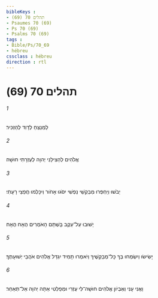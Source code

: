 ```yaml
---
bibleKeys : 
- תהלים 70 (69)
- Psaumes 70 (69)
- Ps 70 (69)
- Psalms 70 (69)
tags : 
- Bible/Ps/70_69
- hébreu
cssclass : hébreu
direction : rtl
---
```


# תהלים 70 (69)

###### 1
לַמְנַצֵּחַ לְדָוִד לְהַזְכִּיר׃
###### 2
אֱלֹהִים לְהַצִּילֵנִי יְהוָה לְעֶזְרָתִי חוּשָׁה׃
###### 3
יֵבֹשׁוּ וְיַחְפְּרוּ מְבַקְשֵׁי נַפְשִׁי יִסֹּגוּ אָחֹור וְיִכָּלְמוּ חֲפֵצֵי רָעָתִי׃
###### 4
יָשׁוּבוּ עַל־עֵקֶב בָּשְׁתָּם הָאֹמְרִים הֶאָח הֶאָח׃
###### 5
יָשִׂישׂוּ וְיִשְׂמְחוּ בְּךָ כָּל־מְבַקְשֶׁיךָ וְיֹאמְרוּ תָמִיד יִגְדַּל אֱלֹהִים אֹהֲבֵי יְשׁוּעָתֶךָ׃
###### 6
וַאֲנִי עָנִי וְאֶבְיֹון אֱלֹהִים חוּשָׁה־לִּי עֶזְרִי וּמְפַלְטִי אַתָּה יְהוָה אַל־תְּאַחַר׃

